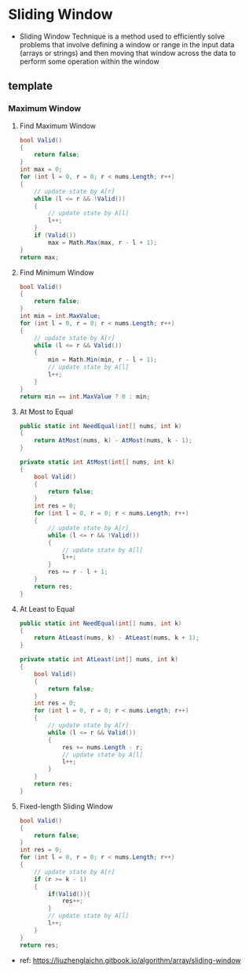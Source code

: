 # Sliding Window

- Sliding Window Technique is a method used to efficiently solve problems that involve defining a window or range in the input data (arrays or strings) and then moving that window across the data to perform some operation within the window

## template

### Maximum Window

1. Find Maximum Window

    ```csharp
    bool Valid()
    {
        return false;
    }
    int max = 0;
    for (int l = 0, r = 0; r < nums.Length; r++)
    {
        // update state by A[r]
        while (l <= r && !Valid())
        {
            // update state by A[l]
            l++;
        }
        if (Valid())
            max = Math.Max(max, r - l + 1);
    }
    return max;
    ```

2. Find Minimum Window

    ```csharp
    bool Valid()
    {
        return false;
    }
    int min = int.MaxValue;
    for (int l = 0, r = 0; r < nums.Length; r++)
    {
        // update state by A[r]
        while (l <= r && Valid())
        {
            min = Math.Min(min, r - l + 1);
            // update state by A[l]
            l++;
        }
    }
    return min == int.MaxValue ? 0 : min;
    ```

3. At Most to Equal

    ```csharp
    public static int NeedEqual(int[] nums, int k)
    {
        return AtMost(nums, k) - AtMost(nums, k - 1);
    }

    private static int AtMost(int[] nums, int k)
    {
        bool Valid()
        {
            return false;
        }
        int res = 0;
        for (int l = 0, r = 0; r < nums.Length; r++)
        {
            // update state by A[r]
            while (l <= r && !Valid())
            {
                // update state by A[l]
                l++;
            }
            res += r - l + 1;
        }
        return res;
    }
    ```

4. At Least to Equal

    ```csharp
    public static int NeedEqual(int[] nums, int k)
    {
        return AtLeast(nums, k) - AtLeast(nums, k + 1);
    }

    private static int AtLeast(int[] nums, int k)
    {
        bool Valid()
        {
            return false;
        }
        int res = 0;
        for (int l = 0, r = 0; r < nums.Length; r++)
        {
            // update state by A[r]
            while (l <= r && Valid())
            {
                res += nums.Length - r;
                // update state by A[l]
                l++;
            }
        }
        return res;
    }
    ```

5. Fixed-length Sliding Window

    ```csharp
    bool Valid()
    {
        return false;
    }
    int res = 0;
    for (int l = 0, r = 0; r < nums.Length; r++)
    {
        // update state by A[r]
        if (r >= k - 1)
        {
            if(Valid()){
                res++;
            }
            // update state by A[l]
            l++;
        }
    }
    return res;
    ```

- ref: <https://liuzhenglaichn.gitbook.io/algorithm/array/sliding-window>
